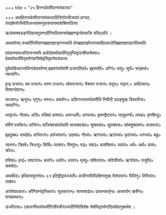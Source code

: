 +++
title = "२५ हिरण्यकेशीयानांसंकल्पाः"

+++
अथहिरण्यकेशीयानांसंकल्पादित्रिर्गायत्रीजपांतं प्राग्वत् ततइषेत्वोर्जेत्वेतिअध्यायमनुवाकंवायथाशक्तिपठित्वा

ऋचंसामषडङ्‌गेतिहासपुराणादीनिपठित्वानमोब्रह्मणइत्येतयात्रिः परिदधाति ।

अथतर्पणम् तच्चतैत्तिरीयाणांब्रह्मयज्ञाङ्‌गंनभवति तेनब्रह्मयज्ञोत्तरंव्यवहितकालेपिब्रह्मयज्ञात्प्रागपिभवति

एवंकाण्वमाध्यन्दिनानामपि अतोदेवर्ष्याचार्यपितृतृप्तिद्वाराश्रीपरमेश्वर० देवर्ष्याचार्यपितृतर्पणंकरिष्येइतिपृथगेवसंकल्पः

पूर्ववदेकैकाञ्जलिनादेवतर्पणम् ब्रह्माणंतर्पयामि प्रजापतिंतर्प० बृहस्पतिं० अग्निं० वायुं० सूर्यं० चन्द्रमसं० नक्षत्राणि०

इन्द्र राजानं० यम राजानं० वरुण राजानं० सोमराजानं० वैश्रवण राजानं० वसून्‌० रुद्रान् ० आदित्यान्‌० विश्वान्देवान्‌०

साध्यान्‌० ऋभून्‌० भृगून्‌० मरुतः० अथर्वणः० अङि‌गरसस्तर्पयामीति निवीती उदङ्‌मुखः विश्वामित्रं० जमदग्निं०

भरद्वाजं० गौतमं० अत्रिं० वसिष्ठं कश्यपं० अरुन्धतीं० अगस्त्यं० कृष्णद्वैपायनं० जातूकर्ण्यं० तरुक्षं० तृणबिन्दुं०

वर्मिणं वरुथिनं० वाजिनं० वाजिश्रवसंतर्पयामि सत्यश्रवसंत० सुश्रवसंत० सुतश्रवसं० सोमशुष्मायणं० सत्ववन्तं०

बृहदुक्थं० वामदेवं० वाजिरत्‍नं० हर्यज्वायनं० उदमयं० गौतमं० ऋणंजयं० ऋतंजयं० कृतंजयं० धनंजयं० बभ्रुं०

त्र्यरुणं० त्रिवर्षं० त्रिधातुं० शिबिं० पराशरं० विष्णुंत० रुद्रं० स्कंदं० काशीश्वरं० ज्वरंतं० धर्मं० अर्थं० कामं० क्रोधं०

वसिष्ठं० इन्द्रं० त्वष्टारंत० कर्तारं० धर्तारं० धातारं० मृत्युं० सवितारंत० सवित्रींतर्प० ऋग्वेदंत० यजुर्वेदं० सामवेदं०

अथर्ववेदं० इतिहासपुराणंत० ६१ इतिद्वौद्वावञ्जली० प्राचीनावीतीदक्षिणामुखः वैशंपायनं० पिलिंगुं० तित्तिरंत० उखंत०

आत्रेयंपदकारं० कौण्डिण्यंवृत्तिकारं० सूत्रकारान्‌० सत्याषाढंत० प्रवचनकर्तृन्‌० आचार्यान् ऋषीन्‌० वानप्रस्थान्‌०

ऊर्ध्वरेतसः० एकपत्‍नीस्तर्पयामीतित्रींस्त्रीनञ्जलीनितिविशेषः शेषंपितृतर्पणादिसर्वंप्रागुक्तमेव ।
